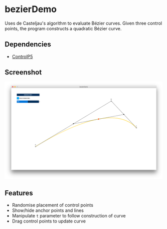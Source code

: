 # bezierDemo

Uses de Casteljau's algorithm to evaluate Bézier curves. Given three control points, the program constructs a quadratic Bézier curve.

## Dependencies

* [ControlP5](http://www.sojamo.de/libraries/controlP5/ "ControlP5")

## Screenshot

![Screenshot](/img/screenshot.png "Screenshot")

## Features

* Randomise placement of control points
* Show/hide anchor points and lines
* Manipulate `t` parameter to follow construction of curve
* Drag control points to update curve

